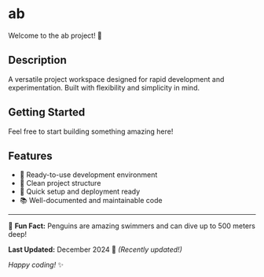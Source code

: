 # ab

Welcome to the ab project! 🚀

## Description

A versatile project workspace designed for rapid development and experimentation. Built with flexibility and simplicity in mind.

## Getting Started

Feel free to start building something amazing here!

## Features

- 🔧 Ready-to-use development environment
- 📁 Clean project structure
- 🚀 Quick setup and deployment ready
- 📚 Well-documented and maintainable code

---

🐧 **Fun Fact:** Penguins are amazing swimmers and can dive up to 500 meters deep!

**Last Updated:** December 2024 📅 _(Recently updated!)_

*Happy coding!* ✨
